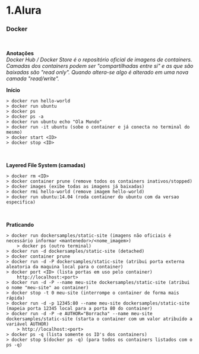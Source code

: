 # 1.Alura

### Docker
<br />

**Anotações**<br>
    *Docker Hub / Docker Store é o repositório oficial de imagens de containers.*<br>
    *Camadas dos containers podem ser "compartilhadas entre si" e as que são baixadas são "read only". Quando altera-se algo é alterado em uma nova camada "read/write".*
<br />

**Início**
```
> docker run hello-world
> docker run ubuntu
> docker ps
> docker ps -a
> docker run ubuntu echo "Ola Mundo"
> docker run -it ubuntu (sobe o container e já conecta no terminal do mesmo)
> docker start <ID>
> docker stop <ID>
```
<br />

**Layered File System (camadas)**
```
> docker rm <ID>
> docker container prune (remove todos os containers inativos/stopped)
> docker images (exibe todas as imagens já baixadas)
> docker rmi hello-world (remove imagem hello-world)
> docker run ubuntu:14.04 (roda container do ubuntu com da versao especifica)
```
<br />

**Praticando**
```
> docker run dockersamples/static-site (imagens não oficiais é necessário informar <mantenedor>/<nome_imagem>)
    > docker ps (outro terminal)
> docker run -d dockersamples/static-site (detached)
> docker container prune
> docker run -d -P dockersamples/static-site (atribui porta externa aleatoria da maquina local para o container)
> docker port <ID> (lista portas em uso pelo container)
    http://localhost:<port>
> docker run -d -P --name meu-site dockersamples/static-site (atribui o nome "meu-site" ao container)
> docker stop -t 0 meu-site (interrompe o container de forma mais rápida)
> docker run -d -p 12345:80 --name meu-site dockersamples/static-site (mapeia porta 12345 local para a porta 80 do container)
> docker run -d -P -e AUTHOR="Borracha" --name meu-site dockersamples/static-site (starta o container com um valor atribuído a variável AUTHOR)
    > http://localhost:<port>
> docker ps -q (lista somente os ID's dos containers)
> docker stop $(docker ps -q) (para todos os containers listados com o ps -q)
```
<br />